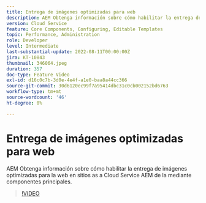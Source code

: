```yaml
---
title: Entrega de imágenes optimizadas para web
description: AEM Obtenga información sobre cómo habilitar la entrega de imágenes optimizadas para la web en sitios as a Cloud Service AEM de la mediante componentes principales.
version: Cloud Service
feature: Core Components, Configuring, Editable Templates
topic: Performance, Administration
role: Developer
level: Intermediate
last-substantial-update: 2022-08-11T00:00:00Z
jira: KT-10843
thumbnail: 346064.jpeg
duration: 357
doc-type: Feature Video
exl-id: d16c0c7b-3d0e-4e4f-a1e0-baa8a44cc366
source-git-commit: 30d6120ec99f7a95414dbc31c0cb002152bd6763
workflow-type: tm+mt
source-wordcount: '46'
ht-degree: 0%

---
```


# Entrega de imágenes optimizadas para web

AEM Obtenga información sobre cómo habilitar la entrega de imágenes optimizadas para la web en sitios as a Cloud Service AEM de la mediante componentes principales.

>[!VIDEO](https://video.tv.adobe.com/v/346064?quality=12&learn=on)
